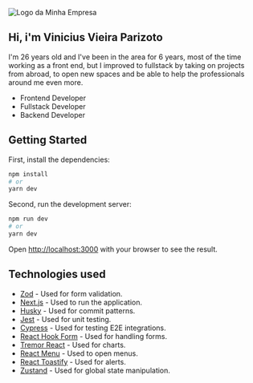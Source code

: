![Logo da Minha Empresa](https://cdn.substack.com/image/fetch/w_1360,c_limit,f_auto,q_auto:best,fl_progressive:steep/https%3A%2F%2Fbucketeer-e05bbc84-baa3-437e-9518-adb32be77984.s3.amazonaws.com%2Fpublic%2Fimages%2Ffd0d7953-5a9d-441c-b59f-4cde244503a1_934x461.png)

## Hi, i'm Vinicius Vieira Parizoto

I'm 26 years old and I've been in the area for 6 years, most of the time working as a front end, but I improved to fullstack by taking on projects from abroad, to open new spaces and be able to help the professionals around me even more.

- Frontend Developer
- Fullstack Developer
- Backend Developer

## Getting Started

First, install the dependencies:

```bash
npm install
# or
yarn dev
```

Second, run the development server:

```bash
npm run dev
# or
yarn dev
```

Open [http://localhost:3000](http://localhost:3000) with your browser to see the result.

## Technologies used

- [Zod](https://zod.dev/) - Used for form validation.
- [Next.js](https://nextjs.org/learn) - Used to run the application.
- [Husky](https://typicode.github.io/husky/) - Used for commit patterns.
- [Jest](https://jestjs.io/pt-BR/) - Used for unit testing.
- [Cypress](https://www.cypress.io/) - Used for testing E2E integrations.
- [React Hook Form](https://react-hook-form.com/) - Used for handling forms.
- [Tremor React](https://www.tremor.so/) - Used for charts.
- [React Menu](https://szhsin.github.io/react-menu/) - Used to open menus.
- [React Toastify](https://fkhadra.github.io/react-toastify/introduction/) - Used for alerts.
- [Zustand](https://zustand-demo.pmnd.rs/) - Used for global state manipulation.
